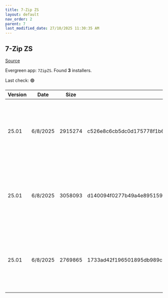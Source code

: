 ```yaml
---
title: 7-Zip ZS
layout: default
nav_order: 2
parent: 7
last_modified_date: 27/10/2025 11:30:35 AM
---
```


## 7-Zip ZS

[Source](https://mcmilk.de/projects/7-Zip-zstd/)

Evergreen app: `7ZipZS`. Found **3** installers.

Last check: 🟢

| Version | Date     | Size    | Sha256                                                           | Architecture | InstallerType | Type | URI                                                                                                                                                                                              |
| ------- | -------- | ------- | ---------------------------------------------------------------- | ------------ | ------------- | ---- | ------------------------------------------------------------------------------------------------------------------------------------------------------------------------------------------------ |
| 25.01   | 6/8/2025 | 2915274 | c526e8c6cb5dc0d175778f1b6b67bd1571ba8a2cf6f6b36b7c8a8d3197ad2bac | ARM64        | Default       | exe  | [https://github.com/mcmilk/7-Zip-zstd/releases/download/v25.01-v1.5.7-R1/7z25.01-zstd-arm64.exe](https://github.com/mcmilk/7-Zip-zstd/releases/download/v25.01-v1.5.7-R1/7z25.01-zstd-arm64.exe) |
| 25.01   | 6/8/2025 | 3058093 | d140094f0277b49a4e895159bd734da03cd2b60fb73a65e4151edfedc612981e | x64          | Default       | exe  | [https://github.com/mcmilk/7-Zip-zstd/releases/download/v25.01-v1.5.7-R1/7z25.01-zstd-x64.exe](https://github.com/mcmilk/7-Zip-zstd/releases/download/v25.01-v1.5.7-R1/7z25.01-zstd-x64.exe)     |
| 25.01   | 6/8/2025 | 2769865 | 1733ad42f196501895db989cbc8fcdda799dc0b336dc2e88c8d1ffd5000d70a3 | x86          | Default       | exe  | [https://github.com/mcmilk/7-Zip-zstd/releases/download/v25.01-v1.5.7-R1/7z25.01-zstd-x32.exe](https://github.com/mcmilk/7-Zip-zstd/releases/download/v25.01-v1.5.7-R1/7z25.01-zstd-x32.exe)     |
